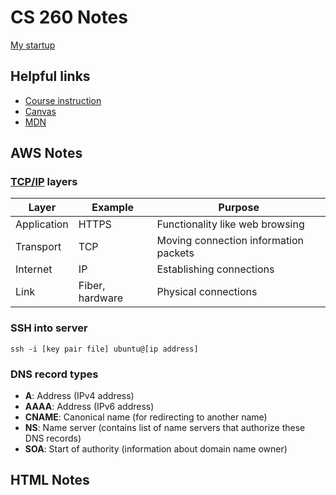 # CS 260 Notes

[My startup](https://simon.cs260.click)

## Helpful links

- [Course instruction](https://github.com/webprogramming260)
- [Canvas](https://byu.instructure.com)
- [MDN](https://developer.mozilla.org)

## AWS Notes

### [TCP/IP](https://en.wikipedia.org/wiki/Internet_protocol_suite) layers

| Layer       | Example         | Purpose                               |
| ----------- | --------------- | ------------------------------------- |
| Application | HTTPS           | Functionality like web browsing       |
| Transport   | TCP             | Moving connection information packets |
| Internet    | IP              | Establishing connections              |
| Link        | Fiber, hardware | Physical connections                  |

### SSH into server

```ssh -i [key pair file] ubuntu@[ip address]```

### DNS record types

- **A**: Address (IPv4 address)
- **AAAA**: Address (IPv6 address)
- **CNAME**: Canonical name (for redirecting to another name)
- **NS**: Name server (contains list of name servers that authorize these DNS records)
- **SOA**: Start of authority (information about domain name owner)

## HTML Notes
